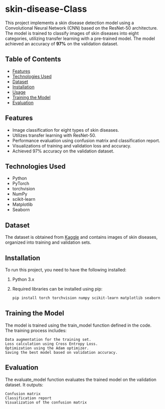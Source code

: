 # skin-disease-Class

This project implements a skin disease detection model using a Convolutional Neural Network (CNN) based on the ResNet-50 architecture. The model is trained to classify images of skin diseases into eight categories, utilizing transfer learning with a pre-trained model. The model achieved an accuracy of **97%** on the validation dataset.

## Table of Contents

- [Features](#features)
- [Technologies Used](#technologies-used)
- [Dataset](#dataset)
- [Installation](#installation)
- [Usage](#usage)
- [Training the Model](#training-the-model)
- [Evaluation](#evaluation)

## Features

- Image classification for eight types of skin diseases.
- Utilizes transfer learning with ResNet-50.
- Performance evaluation using confusion matrix and classification report.
- Visualizations of training and validation loss and accuracy.
- Achieved 97% accuracy on the validation dataset.

## Technologies Used

- Python
- PyTorch
- torchvision
- NumPy
- scikit-learn
- Matplotlib
- Seaborn

## Dataset

The dataset is obtained from [Kaggle](https://www.kaggle.com/datasets/subirbiswas19/skin-disease-dataset) and contains images of skin diseases, organized into training and validation sets.

## Installation

To run this project, you need to have the following installed:

1. Python 3.x
2. Required libraries can be installed using pip:

   ```bash
   pip install torch torchvision numpy scikit-learn matplotlib seaborn

## Training the Model
The model is trained using the train_model function defined in the code. The training process includes:

    Data augmentation for the training set.
    Loss calculation using Cross Entropy Loss.
    Optimization using the Adam optimizer.
    Saving the best model based on validation accuracy.

## Evaluation
The evaluate_model function evaluates the trained model on the validation dataset. It outputs:

    Confusion matrix
    Classification report
    Visualization of the confusion matrix
    
